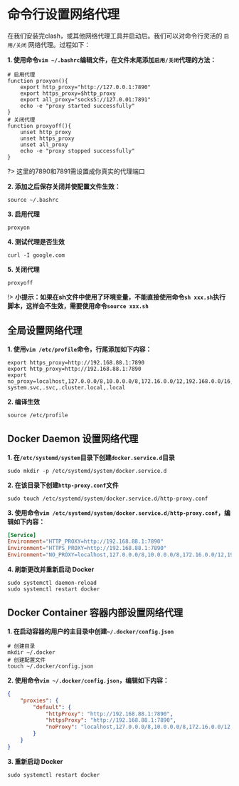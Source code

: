 # 命令行设置网络代理

在我们安装完clash，或其他网络代理工具并启动后。我们可以对命令行灵活的 `启用/关闭` 网络代理。过程如下：

**1. 使用命令`vim ~/.bashrc`编辑文件，在文件末尾添加`启用/关闭`代理的方法：**

```shell
# 启用代理
function proxyon(){
    export http_proxy="http://127.0.0.1:7890"
    export https_proxy=$http_proxy
    export all_proxy="socks5://127.0.01:7891"
    echo -e "proxy started successfully"
}
# 关闭代理
function proxyoff(){
    unset http_proxy
    unset https_proxy
    unset all_proxy
    echo -e "proxy stopped successfully"
}
```

?> 这里的7890和7891需设置成你真实的代理端口

**2. 添加之后保存关闭并使配置文件生效：**

```shell
source ~/.bashrc
```

**3. 启用代理**

```shell
proxyon
```

**4. 测试代理是否生效**

```shell
curl -I google.com
```

**5. 关闭代理**

```shell
proxyoff
```

!> **小提示：如果在sh文件中使用了环境变量，不能直接使用命令`sh xxx.sh`执行脚本，这样会不生效，需要使用命令`source xxx.sh`**

## 全局设置网络代理

**1. 使用`vim /etc/profile`命令，行尾添加如下内容：**

```env
export https_proxy=http://192.168.88.1:7890
export http_proxy=http://192.168.88.1:7890
export no_proxy=localhost,127.0.0.0/8,10.0.0.0/8,172.16.0.0/12,192.168.0.0/16,cattle-system.svc,.svc,.cluster.local,.local
```

**2. 编译生效**

```shell
source /etc/profile
```

## Docker Daemon 设置网络代理

**1. 在`/etc/systemd/system`目录下创建`docker.service.d`目录**

```shell
sudo mkdir -p /etc/systemd/system/docker.service.d
```

**2. 在该目录下创建`http-proxy.conf`文件**

```shell
sudo touch /etc/systemd/system/docker.service.d/http-proxy.conf
```

**3. 使用命令`vim /etc/systemd/system/docker.service.d/http-proxy.conf`，编辑如下内容：**

```conf
[Service]
Environment="HTTP_PROXY=http://192.168.88.1:7890"
Environment="HTTPS_PROXY=http://192.168.88.1:7890"
Environment="NO_PROXY=localhost,127.0.0.0/8,10.0.0.0/8,172.16.0.0/12,192.168.0.0/16,cattle-system.svc,.svc,.cluster.local,.local"
```

**4. 刷新更改并重新启动 Docker**

```shell
sudo systemctl daemon-reload
sudo systemctl restart docker
```

## Docker Container 容器内部设置网络代理

**1. 在启动容器的用户的主目录中创建`~/.docker/config.json`**

```shell
# 创建目录
mkdir ~/.docker
# 创建配置文件
touch ~/.docker/config.json
```

**2. 使用命令`vim ~/.docker/config.json`，编辑如下内容：**

```json
{
    "proxies": {
        "default": {
            "httpProxy": "http://192.168.88.1:7890",
            "httpsProxy": "http://192.168.88.1:7890",
            "noProxy": "localhost,127.0.0.0/8,10.0.0.0/8,172.16.0.0/12,192.168.0.0/16,cattle-system.svc,.svc,.cluster.local,.local"
        }
    }
}
```

**3. 重新启动 Docker**

```shell
sudo systemctl restart docker
```
